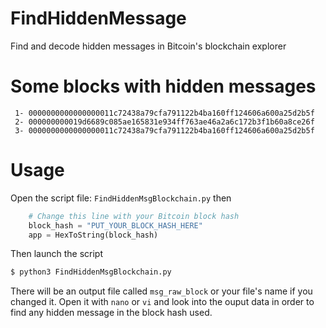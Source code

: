 # FindHiddenMessage
Find and decode hidden messages in Bitcoin's blockchain explorer

# Some blocks with hidden messages
	 1- 0000000000000000011c72438a79cfa791122b4ba160ff124606a600a25d2b5f
	 2- 000000000019d6689c085ae165831e934ff763ae46a2a6c172b3f1b60a8ce26f
	 3- 0000000000000000011c72438a79cfa791122b4ba160ff124606a600a25d2b5f
	 
# Usage
Open the script file: `FindHiddenMsgBlockchain.py`
then 

```python
	# Change this line with your Bitcoin block hash
	block_hash = "PUT_YOUR_BLOCK_HASH_HERE"
	app = HexToString(block_hash)
```
Then launch the script

```bash
$ python3 FindHiddenMsgBlockchain.py
```
There will be an output file called `msg_raw_block` or your file's name if you changed it.
Open it with `nano` or `vi` and look into the ouput data in order to find any hidden message in the block hash used.
